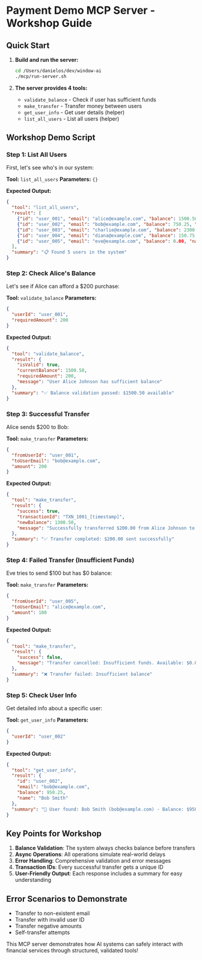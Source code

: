 # Payment Demo MCP Server - Workshop Guide

## Quick Start

1. **Build and run the server:**
   ```bash
   cd /Users/danielos/dev/window-ai
   ./mcp/run-server.sh
   ```

2. **The server provides 4 tools:**
   - `validate_balance` - Check if user has sufficient funds
   - `make_transfer` - Transfer money between users
   - `get_user_info` - Get user details (helper)
   - `list_all_users` - List all users (helper)

## Workshop Demo Script

### Step 1: List All Users
First, let's see who's in our system:

**Tool:** `list_all_users`
**Parameters:** `{}`

**Expected Output:**
```json
{
  "tool": "list_all_users",
  "result": [
    {"id": "user_001", "email": "alice@example.com", "balance": 1500.50, "name": "Alice Johnson"},
    {"id": "user_002", "email": "bob@example.com", "balance": 750.25, "name": "Bob Smith"},
    {"id": "user_003", "email": "charlie@example.com", "balance": 2300.00, "name": "Charlie Brown"},
    {"id": "user_004", "email": "diana@example.com", "balance": 150.75, "name": "Diana Prince"},
    {"id": "user_005", "email": "eve@example.com", "balance": 0.00, "name": "Eve Wilson"}
  ],
  "summary": "📋 Found 5 users in the system"
}
```

### Step 2: Check Alice's Balance
Let's see if Alice can afford a $200 purchase:

**Tool:** `validate_balance`
**Parameters:**
```json
{
  "userId": "user_001",
  "requiredAmount": 200
}
```

**Expected Output:**
```json
{
  "tool": "validate_balance",
  "result": {
    "isValid": true,
    "currentBalance": 1500.50,
    "requiredAmount": 200,
    "message": "User Alice Johnson has sufficient balance"
  },
  "summary": "✅ Balance validation passed: $1500.50 available"
}
```

### Step 3: Successful Transfer
Alice sends $200 to Bob:

**Tool:** `make_transfer`
**Parameters:**
```json
{
  "fromUserId": "user_001",
  "toUserEmail": "bob@example.com", 
  "amount": 200
}
```

**Expected Output:**
```json
{
  "tool": "make_transfer",
  "result": {
    "success": true,
    "transactionId": "TXN_1001_[timestamp]",
    "newBalance": 1300.50,
    "message": "Successfully transferred $200.00 from Alice Johnson to Bob Smith"
  },
  "summary": "✅ Transfer completed: $200.00 sent successfully"
}
```

### Step 4: Failed Transfer (Insufficient Funds)
Eve tries to send $100 but has $0 balance:

**Tool:** `make_transfer`
**Parameters:**
```json
{
  "fromUserId": "user_005",
  "toUserEmail": "alice@example.com",
  "amount": 100
}
```

**Expected Output:**
```json
{
  "tool": "make_transfer",
  "result": {
    "success": false,
    "message": "Transfer cancelled: Insufficient funds. Available: $0.00, Required: $100.00"
  },
  "summary": "❌ Transfer failed: Insufficient balance"
}
```

### Step 5: Check User Info
Get detailed info about a specific user:

**Tool:** `get_user_info`
**Parameters:**
```json
{
  "userId": "user_002"
}
```

**Expected Output:**
```json
{
  "tool": "get_user_info",
  "result": {
    "id": "user_002",
    "email": "bob@example.com",
    "balance": 950.25,
    "name": "Bob Smith"
  },
  "summary": "👤 User found: Bob Smith (bob@example.com) - Balance: $950.25"
}
```

## Key Points for Workshop

1. **Balance Validation**: The system always checks balance before transfers
2. **Async Operations**: All operations simulate real-world delays
3. **Error Handling**: Comprehensive validation and error messages
4. **Transaction IDs**: Every successful transfer gets a unique ID
5. **User-Friendly Output**: Each response includes a summary for easy understanding

## Error Scenarios to Demonstrate

- Transfer to non-existent email
- Transfer with invalid user ID  
- Transfer negative amounts
- Self-transfer attempts

This MCP server demonstrates how AI systems can safely interact with financial services through structured, validated tools!
